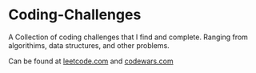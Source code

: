 # Coding-Challenges
A Collection of coding challenges that I find and complete.
Ranging from algorithims, data structures, and other problems. 

Can be found at [leetcode.com](leetcode.com) and [codewars.com](codewars.com)

